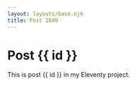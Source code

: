 ```yaml
---
layout: layouts/base.njk
title: Post 1849
---
```


# Post {{ id }}

This is post {{ id }} in my Eleventy project.
